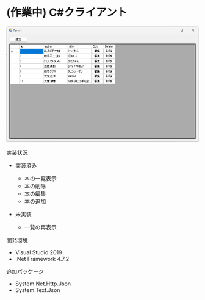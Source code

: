 # (作業中) C#クライアント

![form](./images/form.png)


実装状況

- 実装済み
    - 本の一覧表示
    - 本の削除
    - 本の編集
    - 本の追加

- 未実装
    - 一覧の再表示

開発環境

- Visual Studio 2019
- .Net Framework 4.7.2

追加パッケージ

- System.Net.Http.Json
- System.Text.Json
